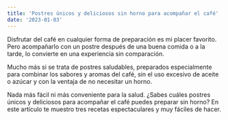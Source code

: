 ```yaml
---
title: 'Postres únicos y deliciosos sin horno para acompañar el café'
date: '2023-01-03'
---
```

Disfrutar del café en cualquier forma de preparación es mi placer favorito. Pero acompañarlo con un postre después de una buena comida o a la tarde, lo convierte en una experiencia sin comparación. 

Mucho más si se trata de postres saludables, preparados especialmente para combinar los sabores y aromas del café, sin el uso excesivo de aceite o azúcar y con la ventaja de no necesitar un horno.

Nada más fácil ni más conveniente para la salud. ¿Sabes cuáles postres únicos y deliciosos para acompañar el café puedes preparar sin horno? En este artículo te muestro tres recetas espectaculares y muy fáciles de hacer. 